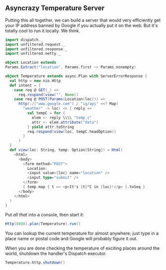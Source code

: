 Asyncrazy Temperature Server
------------------------------

Putting this all together, we can build a server that would very
efficiently get your IP address banned by Google if you actually put
it on the web. But it's totally cool to run it locally. We think.


```scala
import dispatch._
import unfiltered.request._
import unfiltered.response._
import unfiltered.netty._

object Location extends 
Params.Extract("location", Params.first ~> Params.nonempty)

object Temperature extends async.Plan with ServerErrorResponse {
  val http = new nio.Http
  def intent = {
    case req @ GET(_) =>
      req.respond(view("", None))
    case req @ POST(Params(Location(loc))) =>
      http(:/("www.google.com") / "ig/api" <<? Map(
        "weather" -> loc) <> { reply =>
          val tempC = for {
            elem <- reply \\\\ "temp_c"
            attr <- elem.attribute("data") 
          } yield attr.toString
          req.respond(view(loc, tempC.headOption))
        }
      )
  }
  def view(loc: String, temp: Option[String]) = Html(
    <html>
      <body>
        <form method="POST">
          Location:
          <input value={loc} name="location" />
          <input type="submit" />
        </form>
        { temp.map { t => <p>It's {t}°C in {loc}!</p> }.toSeq }
      </body>
    </html>
  )
}
```

Put *all that* into a console, then start it:

```scala
Http(8080).plan(Temperature).run()
```

You can lookup the current temperature for almost anywhere; just type
in a place name or postal code and Google will probably figure it out.

When you are done checking the temperature of exciting places around
the world, shutdown the handler's Dispatch executor.

```scala
Temperature.http.shutdown()
```
